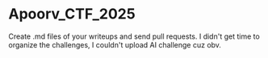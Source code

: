 # Apoorv_CTF_2025

Create .md files of your writeups and send pull requests. I didn't get time to organize the challenges, I couldn't upload AI challenge cuz obv. 

